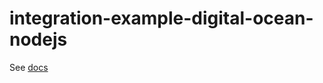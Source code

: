# integration-example-digital-ocean-nodejs

See [docs](https://www.dotenv.org/docs/integrations/digital-ocean/nodejs)
